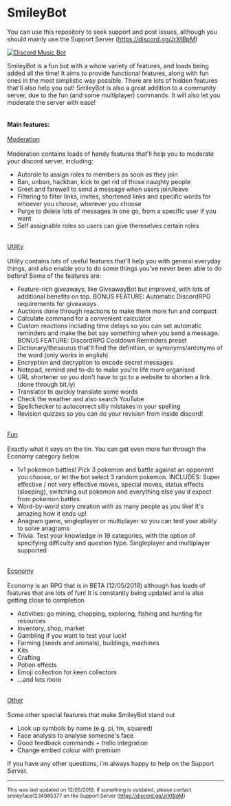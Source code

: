 # SmileyBot

You can use this repository to seek support and post issues, although you should mainly use the Support Server (https://discord.gg/JrXtBpM)

<a href="https://discordbots.org/bot/387322914183184384" >
  <img src="https://discordbots.org/api/widget/387322914183184384.svg" alt="Discord Music Bot" />
</a>

SmileyBot is a fun bot with a whole variety of features, and loads being added all the time! It aims to provide functional features, along with fun ones in the most simplistic way possible. There are lots of hidden features that'll also help you out!
SmileyBot is also a great addition to a community server, due to the fun (and some multiplayer) commands. It will also let you moderate the server with ease!
<br><br><br>
__**Main features:**__
<br><br>
	<ins>Moderation</ins>
    <br><br>
    Moderation contains <bold>loads</bold> of handy features that'll help you to moderate your discord server, including:
    <ul>
  		<li>Autorole to assign roles to members as soon as they join</li>
  		<li>Ban, unban, hackban, kick to get rid of those naughty people</li>
  		<li>Greet and farewell to send a message when users join/leave</li>
  		<li>Filtering to filter links, invites, shortened links and specific words for whoever you choose, wherever you choose</li>
 		<li>Purge to delete lots of messages in one go, from a specific user if you want</li>
 		<li>Self assignable roles so users can give themselves certain roles</li>
  	</ul>
    <br>
    <ins>Utility</ins>
    <br><br>
    Utility contains lots of useful features that'll help you with general everyday things, and also enable you to do some things you've never been able to do before! Some of the features are:
    <ul>
  		<li>Feature-rich giveaways, like GiveawayBot but improved, with lots of additional benefits on top. BONUS FEATURE: Automatic DiscordRPG requirements for giveaways</li>
  		<li>Auctions done through reactions to make them more fun and compact</li>
  		<li>Calculate command for a convenient calculator</li>
  		<li>Custom reactions including time delays so you can set automatic reminders and make the bot say something when you send a message. BONUS FEATURE: DiscordRPG Cooldown Reminders preset</li>
  		<li>Dictionary/thesaurus that'll find the definition, or synonyms/antonyms of the word (only works in english)</li>
  		<li>Encryption and decryption to encode secret messages</li>
 		<li>Notepad, remind and to-do to make you're life more organised</li>
  		<li>URL shortener so you don't have to go to a website to shorten a link (done through bit.ly)</li>
 		<li>Translator to quickly translate some words</li>
  		<li>Check the weather and also search YouTube</li>
  		<li>Spellchecker to autocorrect silly mistakes in your spelling</li>
  		<li>Revision quizzes so you can do your revision from inside discord!</li>
  	</ul>
    <br>
    <ins>Fun</ins>
    <br><br>
    Exactly what it says on the tin. You can get even more fun through the Economy category below
    <ul>
  		<li>1v1 pokemon battles! Pick 3 pokemon and battle against an opponent you choose, or let the bot select 3 random pokemon. INCLUDES: Super effective / not very effective moves, special moves, status effects (sleeping), switching out pokemon and everything else you'd expect from pokemon battles</li>
  		<li>Word-by-word story creation with as many people as you like! It's amazing how it ends up!</li>
  		<li>Anagram game, singleplayer or multiplayer so you can test your ability to solve anagrams</li>
  		<li>Trivia. Test your knowledge in 19 categories, with the option of specifying difficulty and question type. Singleplayer <bold>and</bold> multiplayer supported</li>
  	</ul>
    <br>
    <ins>Economy</ins>
    <br><br>
    Economy is an RPG that is in BETA (12/05/2018) although has loads of features that are lots of fun! It is constantly being updated and is also getting close to completion
    <ul>
  		<li>Activities: go mining, chopping, exploring, fishing and hunting for resources</li>
  		<li>Inventory, shop, market</li>
  		<li>Gambling if you want to test your luck!</li>
  		<li>Farming (seeds and animals), buildings, machines</li>
  		<li>Kits</li>
  		<li>Crafting</li>
  		<li>Potion effects</li>	
  		<li>Emoji collection for keen collectors</li>
  		<li>...and lots more</li>
  	</ul>
    <br>
    <ins>Other</ins>
    <br><br>
    Some other special features that make SmileyBot stand out
	<ul>
  		<li>Look up symbols by name (e.g. pi, tm, squared)</li>
  		<li>Face analysis to analyse someone's face</li>
  		<li>Good feedback commands + trello integration</li>
  		<li>Change embed colour with premium</li>
  	</ul>
    
If you have any other questions, i'm always happy to help on the Support Server. 

----------------------

<small>This was last updated on 12/05/2018. If something is outdated, please contact smileyface12349#5377 on the Support Server (https://discord.gg/JrXtBpM)</small>
